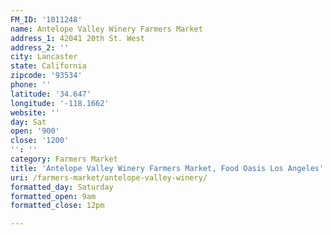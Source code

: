 ```yaml
---
FM_ID: '1011248'
name: Antelope Valley Winery Farmers Market
address_1: 42041 20th St. West
address_2: ''
city: Lancaster
state: California
zipcode: '93534'
phone: ''
latitude: '34.647'
longitude: '-118.1662'
website: ''
day: Sat
open: '900'
close: '1200'
'': ''
category: Farmers Market
title: 'Antelope Valley Winery Farmers Market, Food Oasis Los Angeles'
uri: /farmers-market/antelope-valley-winery/
formatted_day: Saturday
formatted_open: 9am
formatted_close: 12pm

---
```

